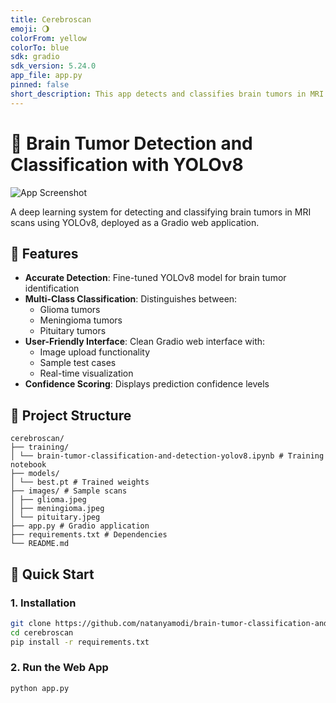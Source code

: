 ```yaml
---
title: Cerebroscan
emoji: 🌖
colorFrom: yellow
colorTo: blue
sdk: gradio
sdk_version: 5.24.0
app_file: app.py
pinned: false
short_description: This app detects and classifies brain tumors in MRI scans
---
```


# 🧠 Brain Tumor Detection and Classification with YOLOv8

![App Screenshot](https://github.com/user-attachments/assets/e8da60fd-5d15-4354-95cc-37789d4281db)

A deep learning system for detecting and classifying brain tumors in MRI scans using YOLOv8, deployed as a Gradio web application.

## 🌟 Features
- **Accurate Detection**: Fine-tuned YOLOv8 model for brain tumor identification
- **Multi-Class Classification**: Distinguishes between:
  - Glioma tumors
  - Meningioma tumors
  - Pituitary tumors
- **User-Friendly Interface**: Clean Gradio web interface with:
  - Image upload functionality
  - Sample test cases
  - Real-time visualization
- **Confidence Scoring**: Displays prediction confidence levels

## 📂 Project Structure
```
cerebroscan/
├── training/
│ └── brain-tumor-classification-and-detection-yolov8.ipynb # Training notebook
├── models/
│ └── best.pt # Trained weights
├── images/ # Sample scans
│ ├── glioma.jpeg
│ ├── meningioma.jpeg
│ └── pituitary.jpeg
├── app.py # Gradio application
├── requirements.txt # Dependencies
└── README.md
```

## 🚀 Quick Start

### 1. Installation
```bash
git clone https://github.com/natanyamodi/brain-tumor-classification-and-detection.git
cd cerebroscan
pip install -r requirements.txt
```

### 2. Run the Web App
```
python app.py
```
